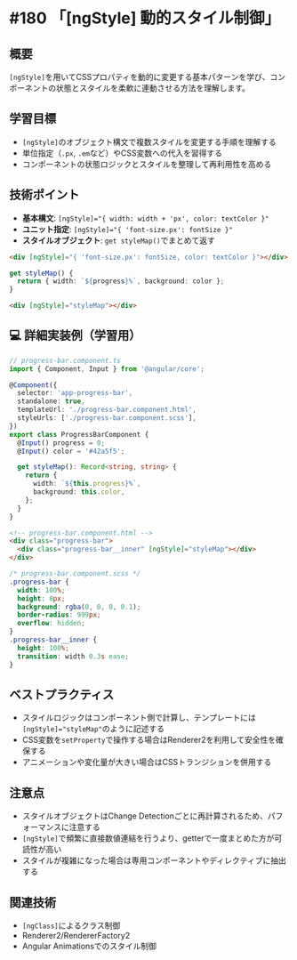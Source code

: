 # #180 「[ngStyle] 動的スタイル制御」

## 概要
`[ngStyle]`を用いてCSSプロパティを動的に変更する基本パターンを学び、コンポーネントの状態とスタイルを柔軟に連動させる方法を理解します。

## 学習目標
- `[ngStyle]`のオブジェクト構文で複数スタイルを変更する手順を理解する
- 単位指定（`.px`, `.em`など）やCSS変数への代入を習得する
- コンポーネントの状態ロジックとスタイルを整理して再利用性を高める

## 技術ポイント
- **基本構文**: `[ngStyle]="{ width: width + 'px', color: textColor }"`
- **ユニット指定**: `[ngStyle]="{ 'font-size.px': fontSize }"`
- **スタイルオブジェクト**: `get styleMap()`でまとめて返す

```html
<div [ngStyle]="{ 'font-size.px': fontSize, color: textColor }"></div>
```

```typescript
get styleMap() {
  return { width: `${progress}%`, background: color };
}
```

```html
<div [ngStyle]="styleMap"></div>
```

## 💻 詳細実装例（学習用）
```typescript
// progress-bar.component.ts
import { Component, Input } from '@angular/core';

@Component({
  selector: 'app-progress-bar',
  standalone: true,
  templateUrl: './progress-bar.component.html',
  styleUrls: ['./progress-bar.component.scss'],
})
export class ProgressBarComponent {
  @Input() progress = 0;
  @Input() color = '#42a5f5';

  get styleMap(): Record<string, string> {
    return {
      width: `${this.progress}%`,
      background: this.color,
    };
  }
}
```

```html
<!-- progress-bar.component.html -->
<div class="progress-bar">
  <div class="progress-bar__inner" [ngStyle]="styleMap"></div>
</div>
```

```scss
/* progress-bar.component.scss */
.progress-bar {
  width: 100%;
  height: 8px;
  background: rgba(0, 0, 0, 0.1);
  border-radius: 999px;
  overflow: hidden;
}
.progress-bar__inner {
  height: 100%;
  transition: width 0.3s ease;
}
```

## ベストプラクティス
- スタイルロジックはコンポーネント側で計算し、テンプレートには`[ngStyle]="styleMap"`のように記述する
- CSS変数を`setProperty`で操作する場合はRenderer2を利用して安全性を確保する
- アニメーションや変化量が大きい場合はCSSトランジションを併用する

## 注意点
- スタイルオブジェクトはChange Detectionごとに再計算されるため、パフォーマンスに注意する
- `[ngStyle]`で頻繁に直接数値連結を行うより、getterで一度まとめた方が可読性が高い
- スタイルが複雑になった場合は専用コンポーネントやディレクティブに抽出する

## 関連技術
- `[ngClass]`によるクラス制御
- Renderer2/RendererFactory2
- Angular Animationsでのスタイル制御
